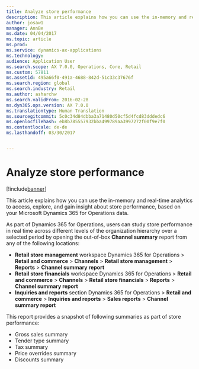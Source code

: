 ```yaml
---
title: Analyze store performance
description: This article explains how you can use the in-memory and real-time analytics to access, explore, and gain insight about store performance, based on your Microsoft Dynamics 365 for Operations data.
author: josaw1
manager: AnnBe
ms.date: 04/04/2017
ms.topic: article
ms.prod: 
ms.service: dynamics-ax-applications
ms.technology: 
audience: Application User
ms.search.scope: AX 7.0.0, Operations, Core, Retail
ms.custom: 57811
ms.assetid: 495a66f0-491a-4688-842d-51c33c37676f
ms.search.region: global
ms.search.industry: Retail
ms.author: asharchw
ms.search.validFrom: 2016-02-28
ms.dyn365.ops.version: AX 7.0.0
ms.translationtype: Human Translation
ms.sourcegitcommit: 5c0c34d84dbba3a71480d50cf5d4fcd83dddedc6
ms.openlocfilehash: eb8b785557932bba499789aa3997272f00f9e7f0
ms.contentlocale: de-de
ms.lasthandoff: 03/30/2017


---
```


# <a name="analyze-store-performance"></a>Analyze store performance

[!include[banner](includes/banner.md)]


This article explains how you can use the in-memory and real-time analytics to access, explore, and gain insight about store performance, based on your Microsoft Dynamics 365 for Operations data. 

As part of Dynamics 365 for Operations, users can study store performance in real time across different levels of the organization hierarchy over a selected period by opening the out-of-box **Channel summary** report from any of the following locations:

-   **Retail store management** workspace Dynamics 365 for Operations &gt; **Retail and commerce** &gt; **Channels** &gt; **Retail store management** &gt; **Reports** &gt; **Channel summary report**
-   **Retail store financials** workspace Dynamics 365 for Operations &gt; **Retail and commerce** &gt; **Channels** &gt; **Retail store financials** &gt; **Reports** &gt; **Channel summary report**
-   **Inquiries and reports** section Dynamics 365 for Operations &gt; **Retail and commerce** &gt; **Inquiries and reports** &gt; **Sales reports** &gt; **Channel summary report**

This report provides a snapshot of following summaries as part of store performance:

-   Gross sales summary
-   Tender type summary
-   Tax summary
-   Price overrides summary
-   Discounts summary



